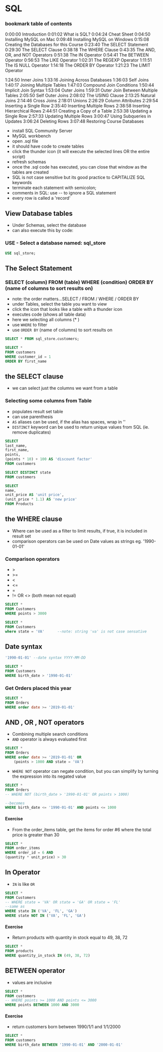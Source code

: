 # SQL

### bookmark table of contents

0:00:00 Introduction
0:01:02 What is SQL?
0:04:24 Cheat Sheet
0:04:50 Installing MySQL on Mac
0:09:48 Installing MySQL on Windows
0:15:08 Creating the Databases for this Course
0:23:40 The SELECT Statement
0:29:30 The SELECT Clause
0:38:18 The WHERE Clause
0:43:35 The AND, OR, and NOT Operators
0:51:38 The IN Operator
0:54:41 The BETWEEN Operator
0:56:53 The LIKE Operator
1:02:31 The REGEXP Operator
1:11:51 The IS NULL Operator
1:14:18 The ORDER BY Operator
1:21:23 The LIMIT Operator

1:24:50 Inner Joins
1:33:16 Joining Across Databases
1:36:03 Self Joins
1:40:17 Joining Multiple Tables
1:47:03 Compound Join Conditions
1:50:44 Implicit Join Syntax
1:53:04 Outer Joins
1:59:31 Outer Join Between Multiple Tables
2:05:50 Self Outer Joins
2:08:02 The USING Clause
2:13:25 Natural Joins
2:14:46 Cross Joins
2:18:01 Unions
2:26:29 Column Attributes
2:29:54 Inserting a Single Row
2:35:40 Inserting Multiple Rows
2:38:58 Inserting Hierarchical Rows
2:44:51 Creating a Copy of a Table
2:53:38 Updating a Single Row
2:57:33 Updating Multiple Rows
3:00:47 Using Subqueries in Updates
3:06:24 Deleting Rows
3:07:48 Restoring Course Databases

- install SQL Community Server
- MySQL workbench
- open .sql file
- it should have code to create tables
- click the thunder icon (it will execute the selected lines OR the entire script)
- refresh schemas
- once the .sql code has executed, you can close that window as the tables are created
- SQL is not case sensitive but its good practice to CAPITALIZE SQL keywords
- terminate each statement with semicolon;
- comments in SQL: use -- to ignore a SQL statement
- every row is called a 'record'

## View Database tables

- Under Schemas, select the database
- can also execute this by code:

### USE - Select a database named: sql_store

```sql
USE sql_store;
```

## The Select Statement

### SELECT (column) FROM (table) WHERE (condition) ORDER BY (name of columns to sort results on)

- note: the order matters...SELECT / FROM / WHERE / ORDER BY
- under Tables, select the table you want to view
- click the icon that looks like a table with a thunder icon
- executes code (shows all table data)
- here we selecting all columns (\* )
- use `WHERE` to filter
- use `ORDER BY` (name of columns) to sort results on

```sql
SELECT * FROM sql_store.customers;
```

```sql
SELECT *
FROM customers
WHERE customer_id = 1
ORDER BY first_name
```

## the SELECT clause

- we can select just the columns we want from a table

### Selecting some columns from Table

- populates result set table
- can use parenthesis
- `AS` aliases can be used, if the alias has spaces, wrap in ''
- `DISTINCT` keyword can be used to return unique values from SQL (ie. remove duplicates)

```sql
SELECT
last_name,
first_name,
points,
(points * 10) + 100 AS 'discount factor'
FROM customers
```

```sql
SELECT DISTINCT state
FROM customers
```

```sql
SELECT
name,
unit_price AS 'unit price',
(unit_price * 1.1) AS 'new price'
FROM Products
```

## the WHERE clause

- Where can be used as a filter to limit results, if true, it is included in result set
- comparison operators can be used on Date values as strings eg. '1990-01-01'

### Comparison operators

- \>
- \>=
- \<
- \<=
- \=
- \!= OR <> (both mean not equal)

```sql
SELECT *
FROM Customers
WHERE points > 3000
```

```sql
SELECT *
FROM Customers
where state = 'VA'      --note: string 'va' is not case sensative
```

## Date syntax

```sql
'1990-01-01' --date syntax YYYY-MM-DD
```

```sql
SELECT *
FROM Customers
WHERE birth_date > '1990-01-01'
```

### Get Orders placed this year

```sql
SELECT *
FROM Orders
WHERE order date >= '2019-01-01'
```

## AND , OR , NOT operators

- Combining multiple search conditions
- `AND` operator is always evaluated first

```sql
SELECT *
FROM Orders
WHERE order date >= '2019-01-01' OR
    (points > 1000 AND state = 'VA')
```

- `WHERE NOT` operator can negate condition, but you can simplify by turning the expression into its negated value

```sql
SELECT *
FROM Orders
-- WHERE NOT (birth_date > '1990-01-01' OR points > 1000)

--becomes
WHERE birth_date <= '1990-01-01' AND points <= 1000
```

#### Exercise

- From the order_items table, get the items for order #6
  where the total price is greater than 30

```sql
SELECT *
FROM order_items
WHERE order_id = 6 AND
(quantity * unit_price) > 30
```

## In Operator

- `IN` is like `OR`

```sql
SELECT *
FROM Customers
-- WHERE state = 'VA' OR state = 'GA' OR state = 'FL'
--same as
WHERE state IN ('VA', 'FL', 'GA')
WHERE state NOT IN ('VA', 'FL', 'GA')
```

#### Exercise

- Return products with quantity in stock equal to 49, 38, 72

```sql
SELECT *
FROM products
WHERE quantity_in_stock IN (49, 38, 72)
```

## BETWEEN operator

- values are inclusive

```sql
SELECT *
FROM customers
-- WHERE points >= 1000 AND points <= 3000
WHERE points BETWEEN 1000 AND 3000

```

#### Exercise

- return customers born between 1990/1/1 and 1/1/2000

```sql
SELECT *
FROM customers
WHERE birth_date BETWEEN '1990-01-01' AND '2000-01-01'
```

###
